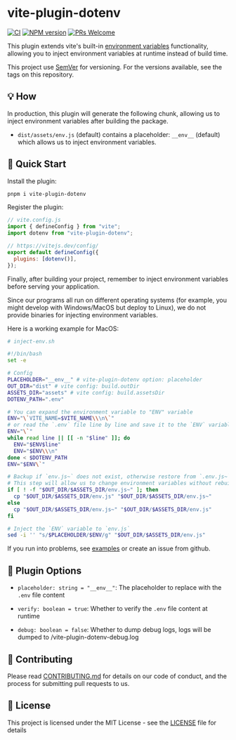 # vite-plugin-dotenv

[![CI](https://github.com/iendeavor/vite-plugin-dotenv/actions/workflows/ci.yml/badge.svg?branch=main)](https://github.com/iendeavor/vite-plugin-dotenv/actions/workflows/ci.yml)
[![NPM version](https://img.shields.io/npm/v/vite-plugin-dotenv.svg)](https://www.npmjs.com/package/vite-plugin-dotenv)
[![PRs Welcome](https://img.shields.io/badge/PRs-Welcome-brightgreen.svg?style=flat-square)](http://makeapullrequest.com)

This plugin extends vite's built-in [environment variables](https://vitejs.dev/guide/env-and-mode.html#env-variables) functionality, allowing you to inject environment variables at runtime instead of build time.

This project use [SemVer](https://semver.org/) for versioning. For the versions available, see the tags on this repository.

## 💡 How

In production, this plugin will generate the following chunk, allowing us to inject environment variables after building the package.

- `dist/assets/env.js` (default) contains a placeholder: `__env__` (default) which allows us to inject environment variables.

## 🚀 Quick Start

Install the plugin:

```sh
pnpm i vite-plugin-dotenv
```

Register the plugin:

```js
// vite.config.js
import { defineConfig } from "vite";
import dotenv from "vite-plugin-dotenv";

// https://vitejs.dev/config/
export default defineConfig({
  plugins: [dotenv()],
});
```

Finally, after building your project, remember to inject environment variables before serving your application.

Since our programs all run on different operating systems (for example, you might develop with Windows/MacOS but deploy to Linux), we do not provide binaries for injecting environment variables.

Here is a working example for MacOS:

```sh
# inject-env.sh

#!/bin/bash
set -e

# Config
PLACEHOLDER="__env__" # vite-plugin-dotenv option: placeholder
OUT_DIR="dist" # vite config: build.outDir
ASSETS_DIR="assets" # vite config: build.assetsDir
DOTENV_PATH=".env"

# You can expand the environment variable to "ENV" variable
ENV="\`VITE_NAME=$VITE_NAME\\\n\`"
# or read the `.env` file line by line and save it to the `ENV` variable
ENV="\`"
while read line || [[ -n "$line" ]]; do
  ENV="$ENV$line"
  ENV="$ENV\\\n"
done < $DOTENV_PATH
ENV="$ENV\`"

# Backup if `env.js~` does not exist, otherwise restore from `.env.js~` to `env.js`
# This step will allow us to change environment variables without rebuilding the project
if [ ! -f "$OUT_DIR/$ASSETS_DIR/env.js~" ]; then
  cp "$OUT_DIR/$ASSETS_DIR/env.js" "$OUT_DIR/$ASSETS_DIR/env.js~"
else
  cp "$OUT_DIR/$ASSETS_DIR/env.js~" "$OUT_DIR/$ASSETS_DIR/env.js"
fi

# Inject the `ENV` variable to `env.js`
sed -i '' "s/$PLACEHOLDER/$ENV/g" "$OUT_DIR/$ASSETS_DIR/env.js"
```

If you run into problems, see [examples](../examples) or create an issue from github.

## 📖 Plugin Options

- `placeholder: string = "__env__"`: The placeholder to replace with the `.env` file content

- `verify: boolean = true`: Whether to verify the `.env` file content at runtime

- `debug: boolean = false`: Whether to dump debug logs, logs will be dumped to <package-root>/vite-plugin-dotenv-debug.log

## 🤝 Contributing

Please read [CONTRIBUTING.md](./CONTRIBUTING.md) for details on our code of conduct, and the process for submitting pull
requests to us.

## 📝 License

This project is licensed under the MIT License - see the [LICENSE](./LICENSE) file for details
